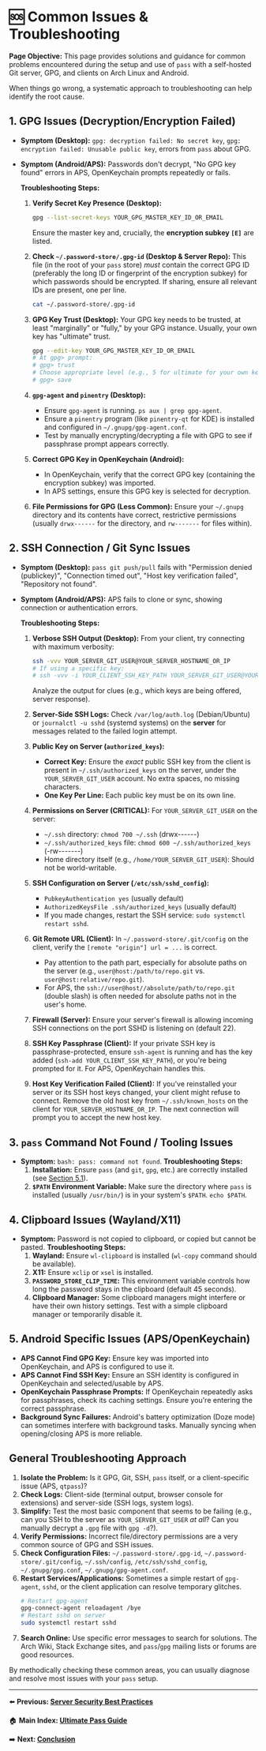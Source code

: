 # 🆘 Common Issues & Troubleshooting

**Page Objective:** This page provides solutions and guidance for common problems encountered during the setup and use of `pass` with a self-hosted Git server, GPG, and clients on Arch Linux and Android.

When things go wrong, a systematic approach to troubleshooting can help identify the root cause.

## 1. GPG Issues (Decryption/Encryption Failed)

*   **Symptom (Desktop):** `gpg: decryption failed: No secret key`, `gpg: encryption failed: Unusable public key`, errors from `pass` about GPG.
*   **Symptom (Android/APS):** Passwords don't decrypt, "No GPG key found" errors in APS, OpenKeychain prompts repeatedly or fails.

    **Troubleshooting Steps:**
    1.  **Verify Secret Key Presence (Desktop):**
        ```bash
        gpg --list-secret-keys YOUR_GPG_MASTER_KEY_ID_OR_EMAIL
        ```
        Ensure the master key and, crucially, the **encryption subkey `[E]`** are listed.

    2.  **Check `~/.password-store/.gpg-id` (Desktop & Server Repo):**
        This file (in the root of your `pass` store) *must* contain the correct GPG ID (preferably the long ID or fingerprint of the encryption subkey) for which passwords should be encrypted. If sharing, ensure all relevant IDs are present, one per line.
        ```bash
        cat ~/.password-store/.gpg-id
        ```

    3.  **GPG Key Trust (Desktop):**
        Your GPG key needs to be trusted, at least "marginally" or "fully," by your GPG instance. Usually, your own key has "ultimate" trust.
        ```bash
        gpg --edit-key YOUR_GPG_MASTER_KEY_ID_OR_EMAIL
        # At gpg> prompt:
        # gpg> trust
        # Choose appropriate level (e.g., 5 for ultimate for your own key)
        # gpg> save
        ```

    4.  **`gpg-agent` and `pinentry` (Desktop):**
        *   Ensure `gpg-agent` is running. `ps aux | grep gpg-agent`.
        *   Ensure a `pinentry` program (like `pinentry-qt` for KDE) is installed and configured in `~/.gnupg/gpg-agent.conf`.
        *   Test by manually encrypting/decrypting a file with GPG to see if passphrase prompt appears correctly.

    5.  **Correct GPG Key in OpenKeychain (Android):**
        *   In OpenKeychain, verify that the correct GPG key (containing the encryption subkey) was imported.
        *   In APS settings, ensure this GPG key is selected for decryption.

    6.  **File Permissions for GPG (Less Common):**
        Ensure your `~/.gnupg` directory and its contents have correct, restrictive permissions (usually `drwx------` for the directory, and `rw-------` for files within).

## 2. SSH Connection / Git Sync Issues

*   **Symptom (Desktop):** `pass git push/pull` fails with "Permission denied (publickey)", "Connection timed out", "Host key verification failed", "Repository not found".
*   **Symptom (Android/APS):** APS fails to clone or sync, showing connection or authentication errors.

    **Troubleshooting Steps:**
    1.  **Verbose SSH Output (Desktop):**
        From your client, try connecting with maximum verbosity:
        ```bash
        ssh -vvv YOUR_SERVER_GIT_USER@YOUR_SERVER_HOSTNAME_OR_IP
        # If using a specific key:
        # ssh -vvv -i YOUR_CLIENT_SSH_KEY_PATH YOUR_SERVER_GIT_USER@YOUR_SERVER_HOSTNAME_OR_IP
        ```
        Analyze the output for clues (e.g., which keys are being offered, server response).

    2.  **Server-Side SSH Logs:**
        Check `/var/log/auth.log` (Debian/Ubuntu) or `journalctl -u sshd` (systemd systems) on the **server** for messages related to the failed login attempt.

    3.  **Public Key on Server (`authorized_keys`):**
        *   **Correct Key:** Ensure the *exact* public SSH key from the client is present in `~/.ssh/authorized_keys` on the server, under the `YOUR_SERVER_GIT_USER` account. No extra spaces, no missing characters.
        *   **One Key Per Line:** Each public key must be on its own line.

    4.  **Permissions on Server (CRITICAL):**
        For `YOUR_SERVER_GIT_USER` on the server:
        *   `~/.ssh` directory: `chmod 700 ~/.ssh` (drwx------)
        *   `~/.ssh/authorized_keys` file: `chmod 600 ~/.ssh/authorized_keys` (-rw-------)
        *   Home directory itself (e.g., `/home/YOUR_SERVER_GIT_USER`): Should not be world-writable.

    5.  **SSH Configuration on Server (`/etc/ssh/sshd_config`):**
        *   `PubkeyAuthentication yes` (usually default)
        *   `AuthorizedKeysFile .ssh/authorized_keys` (usually default)
        *   If you made changes, restart the SSH service: `sudo systemctl restart sshd`.

    6.  **Git Remote URL (Client):**
        In `~/.password-store/.git/config` on the client, verify the `[remote "origin"] url = ...` is correct.
        *   Pay attention to the path part, especially for absolute paths on the server (e.g., `user@host:/path/to/repo.git` vs. `user@host:relative/repo.git`).
        *   For APS, the `ssh://user@host//absolute/path/to/repo.git` (double slash) is often needed for absolute paths not in the user's home.

    7.  **Firewall (Server):**
        Ensure your server's firewall is allowing incoming SSH connections on the port SSHD is listening on (default 22).

    8.  **SSH Key Passphrase (Client):**
        If your private SSH key is passphrase-protected, ensure `ssh-agent` is running and has the key added (`ssh-add YOUR_CLIENT_SSH_KEY_PATH`), or you're being prompted for it. For APS, OpenKeychain handles this.

    9.  **Host Key Verification Failed (Client):**
        If you've reinstalled your server or its SSH host keys changed, your client might refuse to connect. Remove the old host key from `~/.ssh/known_hosts` on the client for `YOUR_SERVER_HOSTNAME_OR_IP`. The next connection will prompt you to accept the new host key.

## 3. `pass` Command Not Found / Tooling Issues

*   **Symptom:** `bash: pass: command not found`.
    **Troubleshooting Steps:**
    1.  **Installation:** Ensure `pass` (and `git`, `gpg`, etc.) are correctly installed (see [Section 5.1](../05_Arch_Linux_Client_Setup/5.1_Installing_Pass.md)).
    2.  **`$PATH` Environment Variable:** Make sure the directory where `pass` is installed (usually `/usr/bin/`) is in your system's `$PATH`. `echo $PATH`.

## 4. Clipboard Issues (Wayland/X11)

*   **Symptom:** Password is not copied to clipboard, or copied but cannot be pasted.
    **Troubleshooting Steps:**
    1.  **Wayland:** Ensure `wl-clipboard` is installed (`wl-copy` command should be available).
    2.  **X11:** Ensure `xclip` or `xsel` is installed.
    3.  **`PASSWORD_STORE_CLIP_TIME`:** This environment variable controls how long the password stays in the clipboard (default 45 seconds).
    4.  **Clipboard Manager:** Some clipboard managers might interfere or have their own history settings. Test with a simple clipboard manager or temporarily disable it.

## 5. Android Specific Issues (APS/OpenKeychain)

*   **APS Cannot Find GPG Key:** Ensure key was imported into OpenKeychain, and APS is configured to use it.
*   **APS Cannot Find SSH Key:** Ensure an SSH identity is configured in OpenKeychain and selected/usable by APS.
*   **OpenKeychain Passphrase Prompts:** If OpenKeychain repeatedly asks for passphrases, check its caching settings. Ensure you're entering the correct passphrase.
*   **Background Sync Failures:** Android's battery optimization (Doze mode) can sometimes interfere with background tasks. Manually syncing when opening/closing APS is more reliable.

## General Troubleshooting Approach

1.  **Isolate the Problem:** Is it GPG, Git, SSH, `pass` itself, or a client-specific issue (APS, `qtpass`)?
2.  **Check Logs:** Client-side (terminal output, browser console for extensions) and server-side (SSH logs, system logs).
3.  **Simplify:** Test the most basic component that seems to be failing (e.g., can you SSH to the server as `YOUR_SERVER_GIT_USER` *at all*? Can you manually decrypt a `.gpg` file with `gpg -d`?).
4.  **Verify Permissions:** Incorrect file/directory permissions are a very common source of GPG and SSH issues.
5.  **Check Configuration Files:** `~/.password-store/.gpg-id`, `~/.password-store/.git/config`, `~/.ssh/config`, `/etc/ssh/sshd_config`, `~/.gnupg/gpg.conf`, `~/.gnupg/gpg-agent.conf`.
6.  **Restart Services/Applications:** Sometimes a simple restart of `gpg-agent`, `sshd`, or the client application can resolve temporary glitches.
    ```bash
    # Restart gpg-agent
    gpg-connect-agent reloadagent /bye
    # Restart sshd on server
    sudo systemctl restart sshd
    ```
7.  **Search Online:** Use specific error messages to search for solutions. The Arch Wiki, Stack Exchange sites, and `pass`/`gpg` mailing lists or forums are good resources.

By methodically checking these common areas, you can usually diagnose and resolve most issues with your `pass` setup.

---
⬅️ **Previous: [Server Security Best Practices](../09_Maintenance_Security/9.3_Server_Security.md)**

🏠 **Main Index: [Ultimate Pass Guide](./README.md)**

➡️ **Next: [Conclusion](../11_Conclusion.md)**